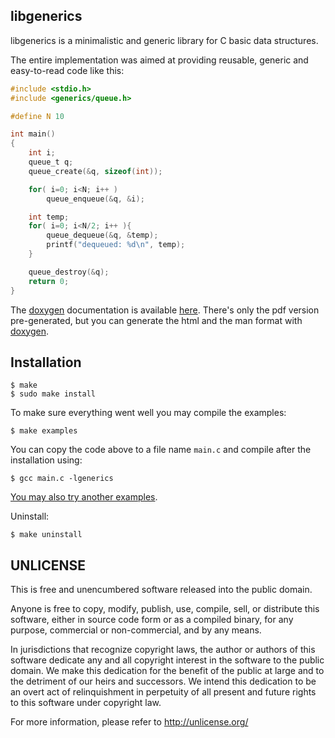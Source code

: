 libgenerics
-----------

libgenerics is a minimalistic and generic library for C basic data structures.

The entire implementation was aimed at providing reusable, generic and easy-to-read code like this:

```c
#include <stdio.h>
#include <generics/queue.h>

#define N 10

int main()
{
	int i;
	queue_t q;
	queue_create(&q, sizeof(int));

	for( i=0; i<N; i++ )
		queue_enqueue(&q, &i);

	int temp;
	for( i=0; i<N/2; i++ ){
		queue_dequeue(&q, &temp);
		printf("dequeued: %d\n", temp);
	}

	queue_destroy(&q);
	return 0;
}
```

The [doxygen](http://doxygen.org/) documentation is available [here](https://github.com/yudi-matsuzake/libgenerics/blob/master/doc/doc.pdf). There's only the pdf version pre-generated, but you can generate the html and the man format with [doxygen](http://doxygen.org/).

Installation
------------

```shell
$ make
$ sudo make install
```

To make sure everything went well you may compile the examples:

```
$ make examples
```

You can copy the code above to a file name `main.c` and compile after the installation using:

```shell
$ gcc main.c -lgenerics
```

[You may also try another examples](https://github.com/yudi-matsuzake/libgenerics/tree/master/doc/examples).

Uninstall:

```
$ make uninstall
```

UNLICENSE
---------

This is free and unencumbered software released into the public domain.

Anyone is free to copy, modify, publish, use, compile, sell, or
distribute this software, either in source code form or as a compiled
binary, for any purpose, commercial or non-commercial, and by any
means.

In jurisdictions that recognize copyright laws, the author or authors
of this software dedicate any and all copyright interest in the
software to the public domain. We make this dedication for the benefit
of the public at large and to the detriment of our heirs and
successors. We intend this dedication to be an overt act of
relinquishment in perpetuity of all present and future rights to this
software under copyright law.

For more information, please refer to [<http://unlicense.org/>](http://unlicense.org/)
